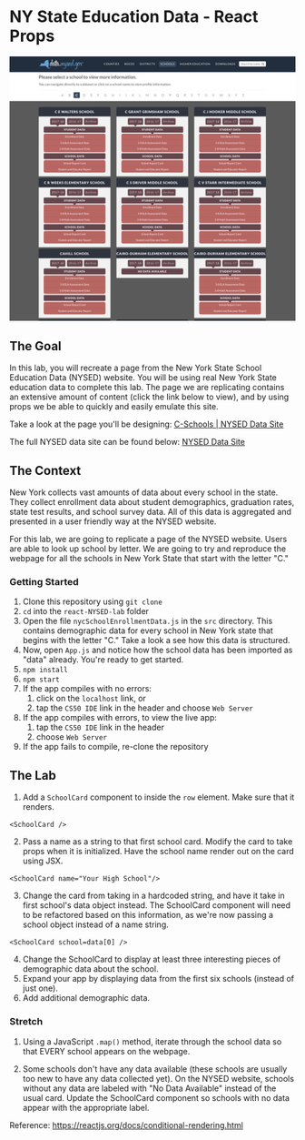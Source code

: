# NY State Education Data - React Props

![NY School Data](school-data.png)

## The Goal
In this lab, you will recreate a page from the New York State School Education Data (NYSED) website. You will be using real New York State education data to complete this lab. The page we are replicating contains an extensive amount of content (click the link below to view), and by using props we be able to quickly and easily emulate this site.


Take a look at the page you'll be designing:
[C-Schools | NYSED Data Site](https://data.nysed.gov/lists.php?start=67&type=school)

The full NYSED data site can be found below:
[NYSED Data Site](https://data.nysed.gov/)

## The Context
New York collects vast amounts of data about every school in the state. They collect enrollment data about student demographics, graduation rates, state test results, and school survey data. All of this data is aggregated and presented in a user friendly way at the NYSED website.

For this lab, we are going to replicate a page of the NYSED website. Users are able to look up school by letter. We are going to try and reproduce the webpage for all the schools in New York State that start with the letter "C."

### Getting Started

1. Clone this repository using `git clone`
2. `cd` into the `react-NYSED-lab` folder
3. Open the file `nycSchoolEnrollmentData.js` in the `src` directory. This contains demographic data for every school in New York state that begins with the letter "C." Take a look a see how this data is structured.
4. Now, open `App.js` and notice how the school data has been imported as "data" already. You're ready to get started.
5. `npm install`
6. `npm start`
7. If the app compiles with no errors:
    1. click on the `localhost` link, or
    2. tap the `CS50 IDE` link in the header and choose `Web Server`
8. If the app compiles with errors, to view the live app:
    1. tap the `CS50 IDE` link in the header
    2. choose `Web Server`
9. If the app fails to compile, re-clone the repository

## The Lab
1. Add a `SchoolCard` component to inside the `row` element. Make sure that it renders. 
```react
<SchoolCard />
```
2. Pass a name as a string to that first school card. Modify the card to take props when it is initialized. Have the school name render out on the card using JSX. 
```react
<SchoolCard name="Your High School"/>
```
3. Change the card from taking in a hardcoded string, and have it take in first school's data object instead. The SchoolCard component will need to be refactored based on this information, as we're now passing a school object instead of a name string. 
```react
<SchoolCard school=data[0] />
```
4. Change the SchoolCard to display at least three interesting pieces of demographic data about the school. 
5. Expand your app by displaying data from the first six schools (instead of just one).
6. Add additional demographic data.

### Stretch
1. Using a JavaScript `.map()` method, iterate through the school data so that EVERY school appears on the webpage.

2. Some schools don't have any data available (these schools are usually too new to have any data collected yet). On the NYSED website, schools without any data are labeled with "No Data Available" instead of the usual card. Update the SchoolCard component so schools with no data appear with the appropriate label.

Reference: https://reactjs.org/docs/conditional-rendering.html
